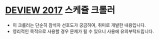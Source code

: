 
# [DEVIEW 2017](https://www.deview.kr/) 스케쥴 크롤러
 
- 이 크롤러는 단순히 참석자 선호도가 궁금하여, 취미로 개발한 내용입니다.
- 영리적인 목적으로 사용할 경우 문제가 될 수 있으니 사용에 유의부탁드립니다. 

